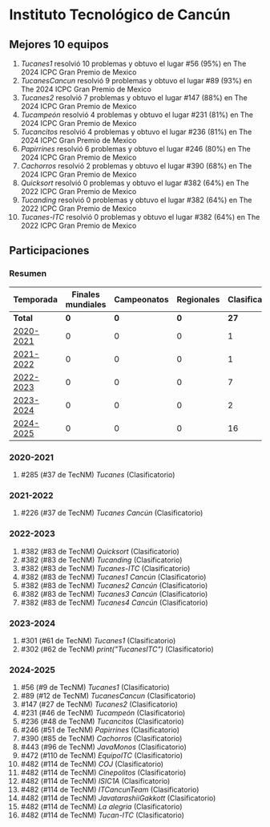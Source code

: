 # Instituto Tecnológico de Cancún

## Mejores 10 equipos

1. _Tucanes1_ resolvió 10 problemas y obtuvo el lugar #56 (95%) en The 2024 ICPC Gran Premio de Mexico
1. _TucanesCancun_ resolvió 9 problemas y obtuvo el lugar #89 (93%) en The 2024 ICPC Gran Premio de Mexico
1. _Tucanes2_ resolvió 7 problemas y obtuvo el lugar #147 (88%) en The 2024 ICPC Gran Premio de Mexico
1. _Tucampeón_ resolvió 4 problemas y obtuvo el lugar #231 (81%) en The 2024 ICPC Gran Premio de Mexico
1. _Tucancitos_ resolvió 4 problemas y obtuvo el lugar #236 (81%) en The 2024 ICPC Gran Premio de Mexico
1. _Papirrines_ resolvió 6 problemas y obtuvo el lugar #246 (80%) en The 2024 ICPC Gran Premio de Mexico
1. _Cachorros_ resolvió 2 problemas y obtuvo el lugar #390 (68%) en The 2024 ICPC Gran Premio de Mexico
1. _Quicksort_ resolvió 0 problemas y obtuvo el lugar #382 (64%) en The 2022 ICPC Gran Premio de Mexico
1. _Tucanding_ resolvió 0 problemas y obtuvo el lugar #382 (64%) en The 2022 ICPC Gran Premio de Mexico
1. _Tucanes-ITC_ resolvió 0 problemas y obtuvo el lugar #382 (64%) en The 2022 ICPC Gran Premio de Mexico

## Participaciones

### Resumen

| Temporada | Finales mundiales | Campeonatos | Regionales | Clasificatorios | Equipos |
| --- | --- | --- | --- | --- | --- |
| **Total** | **0** | **0** | **0** | **27** | **27** |
| [2020-2021](#2020-2021) | 0 | 0 | 0 | 1 | 1 |
| [2021-2022](#2021-2022) | 0 | 0 | 0 | 1 | 1 |
| [2022-2023](#2022-2023) | 0 | 0 | 0 | 7 | 7 |
| [2023-2024](#2023-2024) | 0 | 0 | 0 | 2 | 2 |
| [2024-2025](#2024-2025) | 0 | 0 | 0 | 16 | 16 |

### 2020-2021

1. #285 (#37 de TecNM) _Tucanes_ (Clasificatorio)

### 2021-2022

1. #226 (#37 de TecNM) _Tucanes Cancún_ (Clasificatorio)

### 2022-2023

1. #382 (#83 de TecNM) _Quicksort_ (Clasificatorio)
1. #382 (#83 de TecNM) _Tucanding_ (Clasificatorio)
1. #382 (#83 de TecNM) _Tucanes-ITC_ (Clasificatorio)
1. #382 (#83 de TecNM) _Tucanes1 Cancún_ (Clasificatorio)
1. #382 (#83 de TecNM) _Tucanes2 Cancún_ (Clasificatorio)
1. #382 (#83 de TecNM) _Tucanes3 Cancún_ (Clasificatorio)
1. #382 (#83 de TecNM) _Tucanes4 Cancún_ (Clasificatorio)

### 2023-2024

1. #301 (#61 de TecNM) _Tucanes1_ (Clasificatorio)
1. #302 (#62 de TecNM) _print("TucanesITC")_ (Clasificatorio)

### 2024-2025

1. #56 (#9 de TecNM) _Tucanes1_ (Clasificatorio)
1. #89 (#12 de TecNM) _TucanesCancun_ (Clasificatorio)
1. #147 (#27 de TecNM) _Tucanes2_ (Clasificatorio)
1. #231 (#46 de TecNM) _Tucampeón_ (Clasificatorio)
1. #236 (#48 de TecNM) _Tucancitos_ (Clasificatorio)
1. #246 (#51 de TecNM) _Papirrines_ (Clasificatorio)
1. #390 (#85 de TecNM) _Cachorros_ (Clasificatorio)
1. #443 (#96 de TecNM) _JavaMonos_ (Clasificatorio)
1. #472 (#110 de TecNM) _EquipoITC_ (Clasificatorio)
1. #482 (#114 de TecNM) _COJ_ (Clasificatorio)
1. #482 (#114 de TecNM) _Cinepolitos_ (Clasificatorio)
1. #482 (#114 de TecNM) _ISIC1A_ (Clasificatorio)
1. #482 (#114 de TecNM) _ITCancunTeam_ (Clasificatorio)
1. #482 (#114 de TecNM) _JavatarashiiGakkott_ (Clasificatorio)
1. #482 (#114 de TecNM) _La alegria_ (Clasificatorio)
1. #482 (#114 de TecNM) _Tucan-ITC_ (Clasificatorio)



